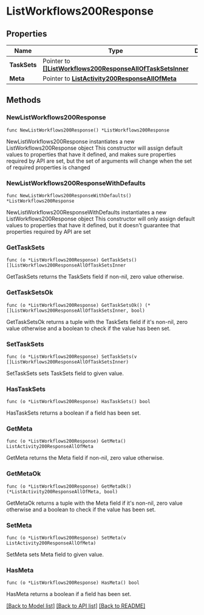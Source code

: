 # ListWorkflows200Response

## Properties

Name | Type | Description | Notes
------------ | ------------- | ------------- | -------------
**TaskSets** | Pointer to [**[]ListWorkflows200ResponseAllOfTaskSetsInner**](ListWorkflows200ResponseAllOfTaskSetsInner.md) |  | [optional] 
**Meta** | Pointer to [**ListActivity200ResponseAllOfMeta**](ListActivity200ResponseAllOfMeta.md) |  | [optional] 

## Methods

### NewListWorkflows200Response

`func NewListWorkflows200Response() *ListWorkflows200Response`

NewListWorkflows200Response instantiates a new ListWorkflows200Response object
This constructor will assign default values to properties that have it defined,
and makes sure properties required by API are set, but the set of arguments
will change when the set of required properties is changed

### NewListWorkflows200ResponseWithDefaults

`func NewListWorkflows200ResponseWithDefaults() *ListWorkflows200Response`

NewListWorkflows200ResponseWithDefaults instantiates a new ListWorkflows200Response object
This constructor will only assign default values to properties that have it defined,
but it doesn't guarantee that properties required by API are set

### GetTaskSets

`func (o *ListWorkflows200Response) GetTaskSets() []ListWorkflows200ResponseAllOfTaskSetsInner`

GetTaskSets returns the TaskSets field if non-nil, zero value otherwise.

### GetTaskSetsOk

`func (o *ListWorkflows200Response) GetTaskSetsOk() (*[]ListWorkflows200ResponseAllOfTaskSetsInner, bool)`

GetTaskSetsOk returns a tuple with the TaskSets field if it's non-nil, zero value otherwise
and a boolean to check if the value has been set.

### SetTaskSets

`func (o *ListWorkflows200Response) SetTaskSets(v []ListWorkflows200ResponseAllOfTaskSetsInner)`

SetTaskSets sets TaskSets field to given value.

### HasTaskSets

`func (o *ListWorkflows200Response) HasTaskSets() bool`

HasTaskSets returns a boolean if a field has been set.

### GetMeta

`func (o *ListWorkflows200Response) GetMeta() ListActivity200ResponseAllOfMeta`

GetMeta returns the Meta field if non-nil, zero value otherwise.

### GetMetaOk

`func (o *ListWorkflows200Response) GetMetaOk() (*ListActivity200ResponseAllOfMeta, bool)`

GetMetaOk returns a tuple with the Meta field if it's non-nil, zero value otherwise
and a boolean to check if the value has been set.

### SetMeta

`func (o *ListWorkflows200Response) SetMeta(v ListActivity200ResponseAllOfMeta)`

SetMeta sets Meta field to given value.

### HasMeta

`func (o *ListWorkflows200Response) HasMeta() bool`

HasMeta returns a boolean if a field has been set.


[[Back to Model list]](../README.md#documentation-for-models) [[Back to API list]](../README.md#documentation-for-api-endpoints) [[Back to README]](../README.md)


